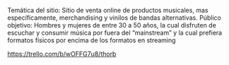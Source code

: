 Temática del sitio: 
Sitio de venta online de productos musicales, mas específicamente, merchandising y vinilos de bandas alternativas. 
Público objetivo:
Hombres y mujeres de entre 30 a 50 años, la cual disfruten de escuchar y consumir música por fuera del “mainstream” y la cual prefiera formatos físicos por encima de los formatos en streaming

https://trello.com/b/wOFFG7u8/thorb
